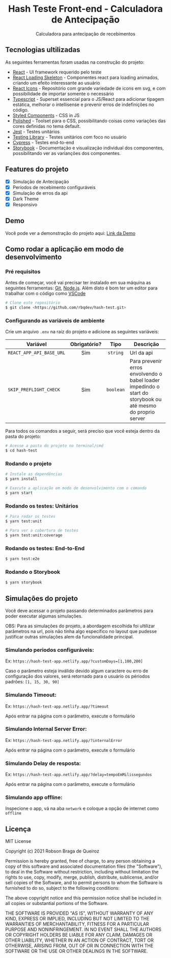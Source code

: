 <h1 align="center"> Hash Teste Front-end - Calculadora de Antecipação</h1>

<p align="center">Calculadora para antecipação de recebimentos</p>

## Tecnologias ultilizadas

As seguintes ferramentas foram usadas na construção do projeto:

* [React](https://reactjs.org/) - UI framework requerido pelo teste
* [React Loading Skeleton](https://github.com/dvtng/react-loading-skeleton#readme) - Componentes react para loading animados, criando um efeito interessante ao usuário
* [React Icons](https://react-icons.github.io/react-icons/) - Repositório com grande variedade de icons em svg, e com possibilidade de importar somente o necessário
* [Typescript](https://www.typescriptlang.org/) - Superset essencial para o JS/React para adicionar tipagem estática, melhorar o intellisense e prevenir erros de indefinições no código.
* [Styled Components](https://styled-components.com/) - CSS in JS
* [Polished](https://polished.js.org/) - Toolset para o CSS, possibilitando coisas como variações das cores definidas no tema default.
* [Jest](https://jestjs.io/) - Testes unitários
* [Testing Library](https://testing-library.com/) - Testes unitários com foco no usuário
* [Cypress](https://www.cypress.io/) - Testes end-to-end
* [Storybook](https://storybook.js.org/) - Documentação e visualização individual dos componentes, possibilitando ver as varianções dos componentes.


## Features do projeto
- [x] Simulação de Antecipação
- [x] Períodos de recebimento configuráveis
- [x] Simulação de erros da api
- [x] Dark Theme
- [x] Responsivo

## Demo
Você pode ver a demonstração do projeto aqui: [Link da Demo](https://hash-test-app.netlify.app/)

## Como rodar a aplicação em modo de desenvolvimento

### Pré requisitos
Antes de começar, você vai precisar ter instalado em sua máquina as seguintes ferramentas:
[Git](https://git-scm.com), [Node.js](https://nodejs.org/en/). 
Além disto é bom ter um editor para trabalhar com o código como [VSCode](https://code.visualstudio.com/)

```bash
# Clone este repositório
$ git clone <https://github.com/rbqdev/hash-test.git>
```

### Configurando as variáveis de ambiente

Crie um arquivo `.env` na raiz do projeto e adicione as seguintes variáveis:

| Variável       | Obrigatório? | Tipo  | Descrição |       
| ------------- |:-------------:|:-------------:| -------------|
| `REACT_APP_API_BASE_URL`     | Sim | `string` | Url da api |
| `SKIP_PREFLIGHT_CHECK`      | Sim  | `boolean` | Para prevenir erros envolvendo o babel loader impedindo o start do storybook ou até mesmo do proprio server |

Para todos os comandos a seguir, será preciso que você esteja dentro da pasta do projeto:
```bash
# Acesse a pasta do projeto no terminal/cmd
$ cd hash-test
```

### Rodando o projeto
```bash
# Instale as dependências
$ yarn install

# Execute a aplicação em modo de desenvolvimento com o comando
$ yarn start
```

### Rodando os testes: Unitários
```bash
# Para rodar os testes
$ yarn test:unit

# Para ver a cobertura de testes
$ yarn test:unit:coverage
```
### Rodando os testes: End-to-End
```bash
$ yarn test:e2e
```
### Rodando o Storybook
```bash
$ yarn storybook
```

## Simulações do projeto

Você deve acessar o projeto passando determinados parâmetros para poder executar algumas simulações.

OBS: Para as simulações do projeto, a abordagem escolhida foi ultilizar parâmetros na url, pois não tinha algo específico no layout que pudesse justificar outras simulações alem da funcionalidade principal.


### Simulando periodos configuráveis:

Ex: `https://hash-test-app.netlify.app/?customDays=[1,100,200]`
 
Caso o parâmetro esteja inválido devido algum caractere ou erro de configuração dos valores, será retornado para o usuário os périodos padrões: `[1, 15, 30, 90]`

### Simulando Timeout:

Ex: `https://hash-test-app.netlify.app/?timeout`

Após entrar na página com o parâmetro, execute o formulário

### Simulando Internal Server Error:

Ex: `https://hash-test-app.netlify.app/?internalError`

Após entrar na página com o parâmetro, execute o formulário

### Simulando Delay de resposta:

Ex: `https://hash-test-app.netlify.app/?delay=tempoEmMilissegundos`

Após entrar na página com o parâmetro, execute o formulário

### Simulando app offline:

Inspecione o app, vá na aba `network` e coloque a opção de internet como `offline`

## Licença

MIT License

Copyright (c) 2021 Robson Braga de Queiroz 

Permission is hereby granted, free of charge, to any person obtaining a copy
of this software and associated documentation files (the "Software"), to deal
in the Software without restriction, including without limitation the rights
to use, copy, modify, merge, publish, distribute, sublicense, and/or sell
copies of the Software, and to permit persons to whom the Software is
furnished to do so, subject to the following conditions:

The above copyright notice and this permission notice shall be included in all
copies or substantial portions of the Software.

THE SOFTWARE IS PROVIDED "AS IS", WITHOUT WARRANTY OF ANY KIND, EXPRESS OR
IMPLIED, INCLUDING BUT NOT LIMITED TO THE WARRANTIES OF MERCHANTABILITY,
FITNESS FOR A PARTICULAR PURPOSE AND NONINFRINGEMENT. IN NO EVENT SHALL THE
AUTHORS OR COPYRIGHT HOLDERS BE LIABLE FOR ANY CLAIM, DAMAGES OR OTHER
LIABILITY, WHETHER IN AN ACTION OF CONTRACT, TORT OR OTHERWISE, ARISING FROM,
OUT OF OR IN CONNECTION WITH THE SOFTWARE OR THE USE OR OTHER DEALINGS IN THE
SOFTWARE.

